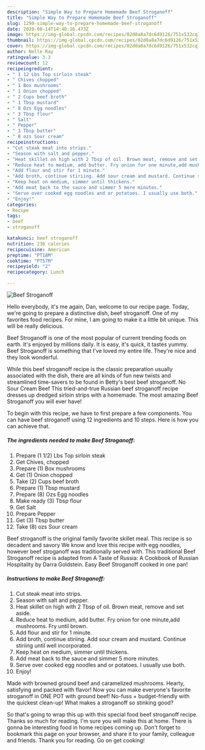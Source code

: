 ```yaml
---
description: "Simple Way to Prepare Homemade Beef Stroganoff"
title: "Simple Way to Prepare Homemade Beef Stroganoff"
slug: 1290-simple-way-to-prepare-homemade-beef-stroganoff
date: 2020-08-14T14:48:16.473Z
image: https://img-global.cpcdn.com/recipes/02d0a8a7dc6d9126/751x532cq70/beef-stroganoff-recipe-main-photo.jpg
thumbnail: https://img-global.cpcdn.com/recipes/02d0a8a7dc6d9126/751x532cq70/beef-stroganoff-recipe-main-photo.jpg
cover: https://img-global.cpcdn.com/recipes/02d0a8a7dc6d9126/751x532cq70/beef-stroganoff-recipe-main-photo.jpg
author: Nelle Ray
ratingvalue: 3.3
reviewcount: 12
recipeingredient:
- " 1 12 Lbs Top sirloin steak"
- " Chives chopped"
- " 1 Box mushrooms"
- " 1 Onion chopped"
- " 2 Cups beef broth"
- " 1 Tbsp mustard"
- " 8 Ozs Egg noodles"
- " 3 Tbsp flour"
- " Salt"
- " Pepper"
- " 3 Tbsp butter"
- " 8 ozs Sour cream"
recipeinstructions:
- "Cut steak meat into strips."
- "Season with salt and pepper."
- "Heat skillet on high with 2 Tbsp of oil. Brown meat, remove and set aside."
- "Reduce heat to medium, add butter. Fry onion for one minute,add mushrooms. Fry until brown."
- "Add flour and stir for 1 minute."
- "Add broth, continue stiriing. Add sour cream and mustard. Continue stiriing until well incorporated."
- "Keep heat on medium, simmer until thickens."
- "Add meat back to the sauce and simmer 5 more minutes."
- "Serve over cooked egg noodles and or potatoes. I usually use both."
- "Enjoy!"
categories:
- Recipe
tags:
- beef
- stroganoff

katakunci: beef stroganoff 
nutrition: 236 calories
recipecuisine: American
preptime: "PT18M"
cooktime: "PT57M"
recipeyield: "2"
recipecategory: Lunch

---
```



![Beef Stroganoff](https://img-global.cpcdn.com/recipes/02d0a8a7dc6d9126/751x532cq70/beef-stroganoff-recipe-main-photo.jpg)

Hello everybody, it's me again, Dan, welcome to our recipe page. Today, we're going to prepare a distinctive dish, beef stroganoff. One of my favorites food recipes. For mine, I am going to make it a little bit unique. This will be really delicious.

Beef Stroganoff is one of the most popular of current trending foods on earth. It's enjoyed by millions daily. It is easy, it's quick, it tastes yummy. Beef Stroganoff is something that I've loved my entire life. They're nice and they look wonderful.

While this beef stroganoff recipe is the classic preparation usually associated with the dish, there are all kinds of fun new twists and streamlined time-savers to be found in Betty&#39;s best beef stroganoff. No Sour Cream Beef This tried-and-true Russian beef stroganoff recipe dresses up dredged sirloin strips with a homemade. The most amazing Beef Stroganoff you will ever have!


To begin with this recipe, we have to first prepare a few components. You can have beef stroganoff using 12 ingredients and 10 steps. Here is how you can achieve that.

<!--inarticleads1-->

##### The ingredients needed to make Beef Stroganoff:

1. Prepare  (1 1/2) Lbs Top sirloin steak
1. Get  Chives, chopped
1. Prepare  (1) Box mushrooms
1. Get  (1) Onion chopped
1. Take  (2) Cups beef broth
1. Prepare  (1) Tbsp mustard
1. Prepare  (8) Ozs Egg noodles
1. Make ready  (3) Tbsp flour
1. Get  Salt
1. Prepare  Pepper
1. Get  (3) Tbsp butter
1. Take  (8) ozs Sour cream


Beef stroganoff is the original family favorite skillet meal. This recipe is so decadent and savory We know and love this recipe with egg noodles, however beef stroganoff was traditionally served with. This traditional Beef Stroganoff recipe is adapted from A Taste of Russia: A Cookbook of Russian Hospitality by Darra Goldstein. Easy Beef Stroganoff cooked in one pan! 

<!--inarticleads2-->

##### Instructions to make Beef Stroganoff:

1. Cut steak meat into strips.
1. Season with salt and pepper.
1. Heat skillet on high with 2 Tbsp of oil. Brown meat, remove and set aside.
1. Reduce heat to medium, add butter. Fry onion for one minute,add mushrooms. Fry until brown.
1. Add flour and stir for 1 minute.
1. Add broth, continue stiriing. Add sour cream and mustard. Continue stiriing until well incorporated.
1. Keep heat on medium, simmer until thickens.
1. Add meat back to the sauce and simmer 5 more minutes.
1. Serve over cooked egg noodles and or potatoes. I usually use both.
1. Enjoy!


Made with browned ground beef and caramelized mushrooms. Hearty, satisfying and packed with flavor! Now you can make everyone&#39;s favorite stroganoff in ONE POT with ground beef! No-fuss + budget-friendly with the quickest clean-up! What makes a stroganoff so stinking good? 

So that's going to wrap this up with this special food beef stroganoff recipe. Thanks so much for reading. I'm sure you will make this at home. There is gonna be interesting food in home recipes coming up. Don't forget to bookmark this page on your browser, and share it to your family, colleague and friends. Thank you for reading. Go on get cooking!

